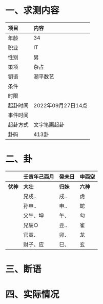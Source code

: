 # 一、求测内容
|项目|内容|
|:-|:-|
|年龄|34|
|职业|IT|
|性别|男|
|策项|杂占|
|钥语|潮平数艺|
|条件||
|时限||
|起卦时间|2022年09月27日14点|
|事件时间||
|起卦方式|文字笔画起卦|
|卦码|413卦|

# 二、卦
||壬寅年己酉月|癸未日|申酉空|
|:-|:-|:-|:-|
|**伏神**|**大壮**|**归妹**|**六神**|
||兄戌..|戌..|虎|
||孙申..|申..|蛇|
||父午、坤|午、|勾|
||兄辰○|丑..|雀|
||官寅、|卯、|龙|
||财子、应|巳、|玄|


# 三、断语

# 四、实际情况